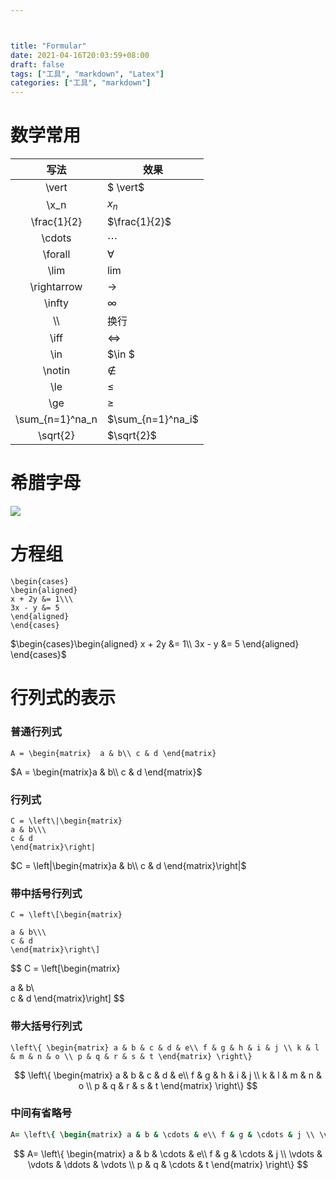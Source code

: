 ```yaml
---



title: "Formular"
date: 2021-04-16T20:03:59+08:00
draft: false
tags: ["工具", "markdown", "Latex"]
categories: ["工具", "markdown"]
---
```




# 数学常用

| 写法 | 效果 |
| :--: | ---- |
| \vert | $ \vert$ |
| \x_n | $x_n$ |
|\frac{1}{2}|$\frac{1}{2}$|
|\cdots|$\cdots$|
|\forall|$\forall$|
|\lim|$\lim$|
|\rightarrow|$\rightarrow$|
|\infty|$\infty$|
|\\\\ | 换行|
|\iff|$\iff$|
|\in|$\in $|
|\notin|$\notin$|
|\le|$\le$|
|\ge|$\ge$|
|\sum_{n=1}^na_n|$\sum_{n=1}^na_i$|
|\sqrt{2}|$\sqrt{2}$|






# 希腊字母

![](/img/markdown/al.jpg)





# 方程组

```
\begin{cases}
\begin{aligned}
x + 2y &= 1\\\
3x - y &= 5
\end{aligned}
\end{cases}
```


$\begin{cases}\begin{aligned} x + 2y &= 1\\
3x - y &= 5
\end{aligned}
\end{cases}$



# 行列式的表示

### 	普通行列式
```
A = \begin{matrix}  a & b\\ c & d \end{matrix}
```


$A = \begin{matrix}a & b\\
c & d
\end{matrix}$



### 	行列式
```
C = \left\|\begin{matrix} 
a & b\\\
c & d
\end{matrix}\right|
```


$C = \left|\begin{matrix}a & b\\
c & d
\end{matrix}\right|$



### 	带中括号行列式

```
C = \left\[\begin{matrix} 

a & b\\\
c & d
\end{matrix}\right\]
```

$$
C = \left[\begin{matrix} 

a & b\\\
c & d
\end{matrix}\right]
$$


### 	带大括号行列式

```
\left\{ \begin{matrix} a & b & c & d & e\\ f & g & h & i & j \\ k & l & m & n & o \\ p & q & r & s & t \end{matrix} \right\}
```


$$
\left\{ \begin{matrix} a & b & c & d & e\\ f & g & h & i & j \\ k & l & m & n & o \\ p & q & r & s & t \end{matrix} \right\}
$$



### 	中间有省略号

```ruby
A= \left\{ \begin{matrix} a & b & \cdots & e\\ f & g & \cdots & j \\ \vdots & \vdots & \ddots & \vdots \\ p & q & \cdots & t \end{matrix} \right\}
```


$$
A= \left\{ \begin{matrix} a & b & \cdots & e\\ f & g & \cdots & j \\ \vdots & \vdots & \ddots & \vdots \\ p & q & \cdots & t \end{matrix} \right\}
$$








